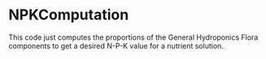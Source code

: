 # NPKComputation

This code just computes the proportions of the General Hydroponics Flora components to get a desired N-P-K value for a nutrient solution.
